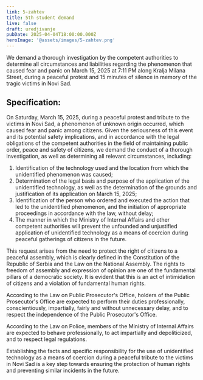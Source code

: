 ```yaml
---
link: 5-zahtev
title: 5th student demand
live: false
draft: uredjivanje
pubDate: 2025-04-04T18:00:00.000Z
heroImage: '@assets/images/5-zahtev.png'
---
```

We demand a thorough investigation by the competent authorities to determine all circumstances and liabilities regarding the phenomenon that caused fear and panic on March 15, 2025 at 7:11 PM along Kralja Milana Street, during a peaceful protest and 15 minutes of silence in memory of the tragic victims in Novi Sad.

## **Specification:** 

On Saturday, March 15, 2025, during a peaceful protest and tribute to the victims in Novi Sad, a phenomenon of unknown origin occurred, which caused fear and panic among citizens. Given the seriousness of this event and its potential safety implications, and in accordance with the legal obligations of the competent authorities in the field of maintaining public order, peace and safety of citizens, we demand the conduct of a thorough investigation, as well as determining all relevant circumstances, including:

1. Identification of the technology used and the location from which the unidentified phenomenon was caused;
2. Determination of the legal basis and purpose of the application of the unidentified technology, as well as the determination of the grounds and justification of its application on March 15, 2025;
3. Identification of the person who ordered and executed the action that led to the unidentified phenomenon, and the initiation of appropriate proceedings in accordance with the law, without delay;
4. The manner in which the Ministry of Internal Affairs and other competent authorities will prevent the unfounded and unjustified application of unidentified technology as a means of coercion during peaceful gatherings of citizens in the future.

This request arises from the need to protect the right of citizens to a peaceful assembly, which is clearly defined in the Constitution of the Republic of Serbia and the Law on the National Assembly. The rights to freedom of assembly and expression of opinion are one of the fundamental pillars of a democratic society. It is evident that this is an act of intimidation of citizens and a violation of fundamental human rights.

According to the Law on Public Prosecutor's Office, holders of the Public Prosecutor's Office are expected to perform their duties professionally, conscientiously, impartially, fairly and without unnecessary delay, and to respect the independence of the Public Prosecutor's Office.

According to the Law on Police, members of the Ministry of Internal Affairs are expected to behave professionally, to act impartially and depoliticized, and to respect legal regulations.

Establishing the facts and specific responsibility for the use of unidentified technology as a means of coercion during a peaceful tribute to the victims in Novi Sad is a key step towards ensuring the protection of human rights and preventing similar incidents in the future.
